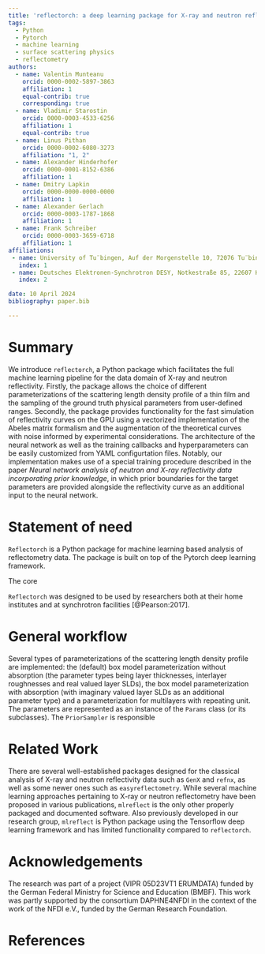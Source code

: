 ```yaml
---
title: 'reflectorch: a deep learning package for X-ray and neutron reflectometry'
tags:
  - Python
  - Pytorch
  - machine learning
  - surface scattering physics
  - reflectometry
authors:
  - name: Valentin Munteanu
    orcid: 0000-0002-5897-3863
    affiliation: 1
    equal-contrib: true
    corresponding: true
  - name: Vladimir Starostin
    orcid: 0000-0003-4533-6256
    affiliation: 1
    equal-contrib: true
  - name: Linus Pithan
    orcid: 0000-0002-6080-3273
    affiliation: "1, 2"
  - name: Alexander Hinderhofer
    orcid: 0000-0001-8152-6386
    affiliation: 1
  - name: Dmitry Lapkin
    orcid: 0000-0000-0000-0000
    affiliation: 1
  - name: Alexander Gerlach
    orcid: 0000-0003-1787-1868
    affiliation: 1
  - name: Frank Schreiber
    orcid: 0000-0003-3659-6718
    affiliation: 1
affiliations:
 - name: University of Tu¨bingen, Auf der Morgenstelle 10, 72076 Tu¨bingen, Germany
   index: 1
 - name: Deutsches Elektronen-Synchrotron DESY, Notkestraße 85, 22607 Hamburg, Germany
   index: 2

date: 10 April 2024
bibliography: paper.bib

---
```


# Summary

We introduce `reflectorch`, a Python package which facilitates the full machine learning pipeline for the data domain of X-ray and neutron reflectivity. Firstly, the package allows the choice of different parameterizations of the scattering length density profile of a thin film and the sampling of the ground truth physical parameters from user-defined ranges. Secondly, the package provides functionality for the fast simulation of reflectivity curves on the GPU using a vectorized implementation of the Abeles matrix formalism and the augmentation of the theoretical curves with noise informed by experimental considerations. The architecture of the neural network as well as the training callbacks and hyperparameters can be easily customized from YAML configurtation files. Notably, our implementation makes use of a special training procedure described in the paper *Neural network analysis of neutron and X-ray reflectivity data incorporating prior knowledge*, in which prior boundaries for the target parameters are provided alongside the reflectivity curve as an additional input to the neural network.


# Statement of need

`Reflectorch` is a Python package for machine learning based analysis of reflectometry data. The package is built on top of the Pytorch deep learning framework. 


The core

`Reflectorch` was designed to be used by researchers both at their home institutes and at synchrotron facilities [@Pearson:2017].


# General workflow

Several types of parameterizations of the scattering length density profile are implemented: the (default) box model parameterization without absorption (the parameter types being layer thicknesses, interlayer roughnesses and real valued layer SLDs), the box model parameterization with absorption (with imaginary valued layer SLDs as an additional parameter type) and a parameterization for multilayers with repeating unit. The parameters are represented as an instance of the `Params` class (or its subclasses). The `PriorSampler` is responsible 

# Related Work

There are several well-established packages designed for the classical analysis of X-ray and neutron reflectivity data such as `GenX` and `refnx`, as well as some newer ones such as `easyreflectometry`. While several machine learning approaches pertaining to X-ray or neutron reflectometry have been proposed in various publications, `mlreflect` is the only other properly packaged and documented software. Also previously developed in our research group, `mlreflect` is Python package using the Tensorflow deep learning framework and has limited functionality compared to `reflectorch`. 


<!-- # Mathematics

Single dollars ($) are required for inline mathematics e.g. $f(x) = e^{\pi/x}$

Double dollars make self-standing equations:

$$\Theta(x) = \left\{\begin{array}{l}
0\textrm{ if } x < 0\cr
1\textrm{ else}
\end{array}\right.$$

You can also use plain \LaTeX for equations
\begin{equation}\label{eq:fourier}
\hat f(\omega) = \int_{-\infty}^{\infty} f(x) e^{i\omega x} dx
\end{equation}
and refer to \autoref{eq:fourier} from text.

# Citations

Citations to entries in paper.bib should be in
[rMarkdown](http://rmarkdown.rstudio.com/authoring_bibliographies_and_citations.html)
format.

If you want to cite a software repository URL (e.g. something on GitHub without a preferred
citation) then you can do it with the example BibTeX entry below for @fidgit.

For a quick reference, the following citation commands can be used:
- `@author:2001`  ->  "Author et al. (2001)"
- `[@author:2001]` -> "(Author et al., 2001)"
- `[@author1:2001; @author2:2001]` -> "(Author1 et al., 2001; Author2 et al., 2002)"

# Figures

Figures can be included like this:
![Caption for example figure.\label{fig:example}](figure.png)
and referenced from text using \autoref{fig:example}.

Figure sizes can be customized by adding an optional second parameter:
![Caption for example figure.](figure.png){ width=20% }' -->

# Acknowledgements

The research was part of a project (VIPR 05D23VT1 ERUMDATA) funded by the German Federal Ministry for Science and Education (BMBF). This work was partly supported by the consortium DAPHNE4NFDI in the context of the work of the NFDI e.V., funded by the German Research Foundation.

# References